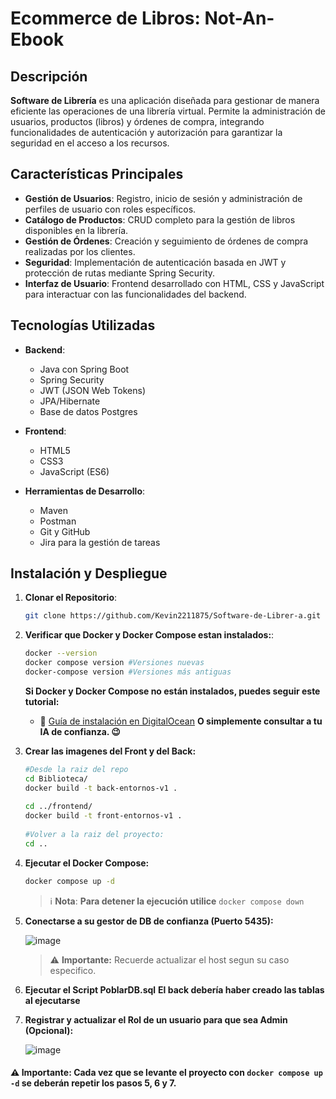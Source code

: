 # Ecommerce de Libros: Not-An-Ebook

## Descripción

**Software de Librería** es una aplicación diseñada para gestionar de manera eficiente las operaciones de una librería virtual. Permite la administración de usuarios, productos (libros) y órdenes de compra, integrando funcionalidades de autenticación y autorización para garantizar la seguridad en el acceso a los recursos.

## Características Principales

- **Gestión de Usuarios**: Registro, inicio de sesión y administración de perfiles de usuario con roles específicos.
- **Catálogo de Productos**: CRUD completo para la gestión de libros disponibles en la librería.
- **Gestión de Órdenes**: Creación y seguimiento de órdenes de compra realizadas por los clientes.
- **Seguridad**: Implementación de autenticación basada en JWT y protección de rutas mediante Spring Security.
- **Interfaz de Usuario**: Frontend desarrollado con HTML, CSS y JavaScript para interactuar con las funcionalidades del backend.

## Tecnologías Utilizadas

- **Backend**:
  - Java con Spring Boot
  - Spring Security
  - JWT (JSON Web Tokens)
  - JPA/Hibernate
  - Base de datos Postgres

- **Frontend**:
  - HTML5
  - CSS3
  - JavaScript (ES6)

- **Herramientas de Desarrollo**:
  - Maven
  - Postman
  - Git y GitHub
  - Jira para la gestión de tareas

## Instalación y Despliegue

1. **Clonar el Repositorio**:
   ```bash
   git clone https://github.com/Kevin2211875/Software-de-Librer-a.git
   ```
2. **Verificar que Docker y Docker Compose estan instalados:**:
    ```bash
    docker --version
    docker compose version #Versiones nuevas
    docker-compose version #Versiones más antiguas
    ```
    **Si Docker y Docker Compose no están instalados, puedes seguir este tutorial:**  
    - 🔗 [Guía de instalación en DigitalOcean](https://www.digitalocean.com/community/tutorials/how-to-install-and-use-docker-on-ubuntu-20-04-es)  **O simplemente consultar a tu IA de confianza. 😉**

3. **Crear las imagenes del Front y del Back:**
    ```bash
    #Desde la raiz del repo
    cd Biblioteca/
    docker build -t back-entornos-v1 .
  
    cd ../frontend/
    docker build -t front-entornos-v1 .
  
    #Volver a la raiz del proyecto:
    cd ..
    ```
4. **Ejecutar el Docker Compose:**
    ```bash
    docker compose up -d
    ```
    > ℹ️ **Nota**: **Para detener la ejecución utilice** `docker compose down`
  
5. **Conectarse a su gestor de DB de confianza (Puerto 5435):**

     ![image](https://github.com/user-attachments/assets/268a7634-ad6a-492a-9642-a31ea54b06ab)
    
    > ⚠ **Importante:** Recuerde actualizar el host segun su caso especifico.
   
7. **Ejecutar el Script PoblarDB.sql**
  **El back debería haber creado las tablas al ejecutarse**
   
8. **Registrar y actualizar el Rol de un usuario para que sea Admin (Opcional):**

     ![image](https://github.com/user-attachments/assets/98b95f10-5c9e-4351-923e-80a4a904023e)

#### ⚠ **Importante**: Cada vez que se levante el proyecto con `docker compose up -d` se deberán repetir los pasos **5, 6 y 7**.
